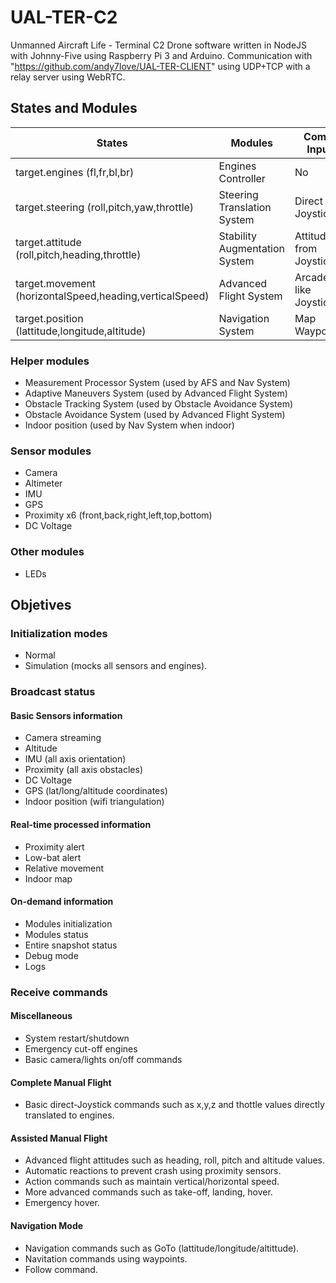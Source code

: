 # UAL-TER-C2
Unmanned Aircraft Life - Terminal C2
Drone software written in NodeJS with Johnny-Five using Raspberry Pi 3 and Arduino.
Communication with "https://github.com/andy7love/UAL-TER-CLIENT" using UDP+TCP with a relay server using WebRTC.

## States and Modules
States | Modules | Comm Input
------ | ------- | ----------
target.engines (fl,fr,bl,br) | Engines Controller | No
target.steering (roll,pitch,yaw,throttle) | Steering Translation System | Direct Joystick
target.attitude (roll,pitch,heading,throttle) | Stability Augmentation System | Attitude from Joystick
target.movement (horizontalSpeed,heading,verticalSpeed) | Advanced Flight System | Arcade like Joystick
target.position (lattitude,longitude,altitude) | Navigation System | Map Waypoints

### Helper modules
+ Measurement Processor System (used by AFS and Nav System)
+ Adaptive Maneuvers System (used by Advanced Flight System)
+ Obstacle Tracking System (used by Obstacle Avoidance System)
+ Obstacle Avoidance System (used by Advanced Flight System)
+ Indoor position (used by Nav System when indoor)

### Sensor modules
+ Camera
+ Altimeter
+ IMU
+ GPS
+ Proximity x6 (front,back,right,left,top,bottom)
+ DC Voltage

### Other modules
+ LEDs

## Objetives 

### Initialization modes
+ Normal
+ Simulation (mocks all sensors and engines).

### Broadcast status
#### Basic Sensors information
+ Camera streaming
+ Altitude
+ IMU (all axis orientation)
+ Proximity (all axis obstacles)
+ DC Voltage
+ GPS (lat/long/altitude coordinates)
+ Indoor position (wifi triangulation)

#### Real-time processed information
+ Proximity alert
+ Low-bat alert
+ Relative movement
+ Indoor map

#### On-demand information
+ Modules initialization
+ Modules status
+ Entire snapshot status
+ Debug mode
+ Logs

### Receive commands
#### Miscellaneous
+ System restart/shutdown
+ Emergency cut-off engines
+ Basic camera/lights on/off commands

#### Complete Manual Flight
+ Basic direct-Joystick commands such as x,y,z and thottle values directly translated to engines.

#### Assisted Manual Flight
+ Advanced flight attitudes such as heading, roll, pitch and altitude values.
+ Automatic reactions to prevent crash using proximity sensors.
+ Action commands such as maintain vertical/horizontal speed.
+ More advanced commands such as take-off, landing, hover.
+ Emergency hover.
 
#### Navigation Mode
+ Navigation commands such as GoTo (lattitude/longitude/altittude).
+ Navitation commands using waypoints.
+ Follow command.
